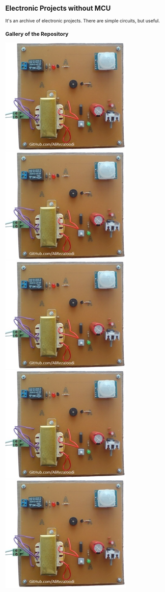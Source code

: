 ## Electronic Projects without MCU
It's an archive of electronic projects. There are simple circuits, but useful.
 
### Gallery of the Repository
![](PIR-Alarm/Pictures/Album.jpg)
![](PIR-Alarm/Pictures/Album.jpg)
![](PIR-Alarm/Pictures/Album.jpg)
![](PIR-Alarm/Pictures/Album.jpg)
![](PIR-Alarm/Pictures/Album.jpg)